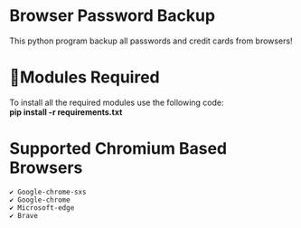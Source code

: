 # Browser Password Backup
This python program backup all passwords and credit cards from browsers!

# 📎Modules Required
To install all the required modules use the following code:
<br/>
<b>pip install -r requirements.txt</b>

# Supported Chromium Based Browsers
    ✔ Google-chrome-sxs
    ✔ Google-chrome
    ✔ Microsoft-edge
    ✔ Brave
